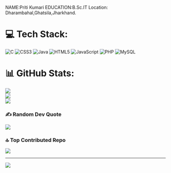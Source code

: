 NAME:Priti Kumari
EDUCATION:B.Sc.IT 
Location: Dharambahal,Ghatsila,Jharkhand.
# 💻 Tech Stack:
![C](https://img.shields.io/badge/c-%2300599C.svg?style=for-the-badge&logo=c&logoColor=white) ![CSS3](https://img.shields.io/badge/css3-%231572B6.svg?style=for-the-badge&logo=css3&logoColor=white) ![Java](https://img.shields.io/badge/java-%23ED8B00.svg?style=for-the-badge&logo=java&logoColor=white) ![HTML5](https://img.shields.io/badge/html5-%23E34F26.svg?style=for-the-badge&logo=html5&logoColor=white) ![JavaScript](https://img.shields.io/badge/javascript-%23323330.svg?style=for-the-badge&logo=javascript&logoColor=%23F7DF1E) ![PHP](https://img.shields.io/badge/php-%23777BB4.svg?style=for-the-badge&logo=php&logoColor=white) ![MySQL](https://img.shields.io/badge/mysql-%2300f.svg?style=for-the-badge&logo=mysql&logoColor=white)
# 📊 GitHub Stats:
![](https://github-readme-stats.vercel.app/api?username=Priti0609&theme=radical&hide_border=false&include_all_commits=false&count_private=false)<br/>
![](https://github-readme-streak-stats.herokuapp.com/?user=Priti0609&theme=radical&hide_border=false)<br/>
![](https://github-readme-stats.vercel.app/api/top-langs/?username=Priti0609&theme=radical&hide_border=false&include_all_commits=false&count_private=false&layout=compact)

### ✍️ Random Dev Quote
![](https://quotes-github-readme.vercel.app/api?type=horizontal&theme=radical)

### 🔝 Top Contributed Repo
![](https://github-contributor-stats.vercel.app/api?username=Priti0609&limit=5&theme=dark&combine_all_yearly_contributions=true)

---
[![](https://visitcount.itsvg.in/api?id=Priti0609&icon=0&color=0)](https://visitcount.itsvg.in)

<!-- Proudly created with GPRM ( https://gprm.itsvg.in ) -->
